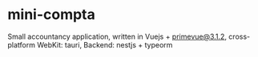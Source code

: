 # mini-compta
Small accountancy application,
written in Vuejs + primevue@3.1.2,
cross-platform WebKit: tauri,
Backend: nestjs + typeorm
